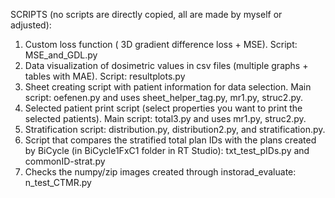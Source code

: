 SCRIPTS (no scripts are directly copied, all are made by myself or adjusted):
1.	Custom loss function ( 3D gradient difference loss + MSE). 
Script: MSE_and_GDL.py 
2.	Data visualization of dosimetric values in csv files (multiple graphs + tables with MAE).
Script: resultplots.py
3.	Sheet creating script with patient information for data selection. 
Main script: oefenen.py and uses sheet_helper_tag.py, mr1.py, struc2.py. 
4.	Selected patient print script (select properties you want to print the selected patients).
Main script: total3.py and uses mr1.py, struc2.py.
5.	Stratification script: distribution.py, distribution2.py, and stratification.py. 
6.	Script that compares the stratified total plan IDs with the plans created by BiCycle (in BiCycle1FxC1 folder in RT Studio): txt_test_pIDs.py and commonID-strat.py
7.	Checks the numpy/zip images created through instorad_evaluate: n_test_CTMR.py 
